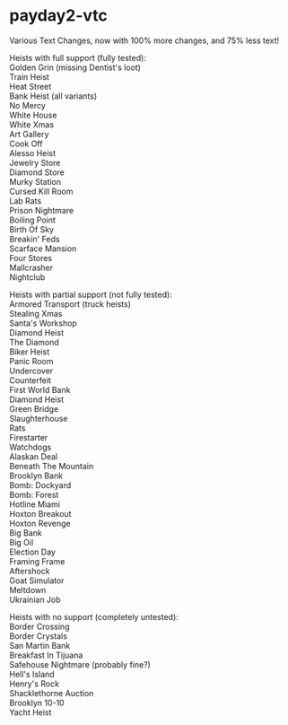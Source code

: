 # payday2-vtc
Various Text Changes, now with 100% more changes, and 75% less text!

Heists with full support (fully tested):  
Golden Grin (missing Dentist's loot)  
Train Heist  
Heat Street  
Bank Heist (all variants)  
No Mercy  
White House  
White Xmas  
Art Gallery  
Cook Off  
Alesso Heist  
Jewelry Store  
Diamond Store  
Murky Station  
Cursed Kill Room  
Lab Rats  
Prison Nightmare  
Boiling Point  
Birth Of Sky  
Breakin' Feds  
Scarface Mansion  
Four Stores  
Mallcrasher  
Nightclub  

Heists with partial support (not fully tested):  
Armored Transport (truck heists)  
Stealing Xmas  
Santa's Workshop  
Diamond Heist  
The Diamond  
Biker Heist  
Panic Room  
Undercover  
Counterfeit  
First World Bank  
Diamond Heist  
Green Bridge  
Slaughterhouse  
Rats  
Firestarter  
Watchdogs  
Alaskan Deal  
Beneath The Mountain  
Brooklyn Bank  
Bomb: Dockyard  
Bomb: Forest  
Hotline Miami  
Hoxton Breakout  
Hoxton Revenge  
Big Bank  
Big Oil  
Election Day  
Framing Frame  
Aftershock  
Goat Simulator  
Meltdown  
Ukrainian Job  

Heists with no support (completely untested):  
Border Crossing  
Border Crystals  
San Martin Bank  
Breakfast In Tijuana  
Safehouse Nightmare (probably fine?)  
Hell's Island  
Henry's Rock  
Shacklethorne Auction  
Brooklyn 10-10  
Yacht Heist  
